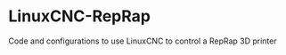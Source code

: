 LinuxCNC-RepRap
===============

Code and configurations to use LinuxCNC to control a RepRap 3D printer